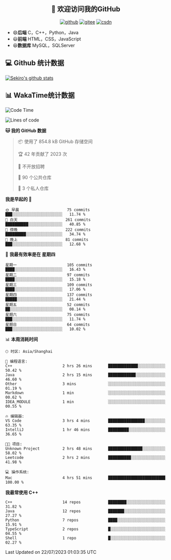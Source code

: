 <h2 align="center">👋 欢迎访问我的GitHub</h2>
<p align="center">
  <a href="https://666wxy666.github.io/"><img src="https://img.shields.io/badge/GitHub-24292e" alt="github"></a>
  <a href="https://gitee.com/wxy_666"><img src="https://img.shields.io/badge/Gitee-fe7300" alt="gitee"></a>
  <a href="https://blog.csdn.net/WXY_666"><img src="https://img.shields.io/badge/CSDN-cf000e" alt="csdn"></a>
</p>

- 😄**后端** C，C++，Python，Java
- 😃**前端** HTML，CSS，JavaScript
- 😆**数据库** MySQL，SQLServer

## 💻 Github 统计数据
[![Sekiro's github stats](https://github-readme-stats.vercel.app/api?username=666WXY666)](https://666wxy666.github.io/)

## 📊 WakaTime统计数据

<!--START_SECTION:waka-->
![Code Time](http://img.shields.io/badge/Code%20Time-1%2C763%20hrs%2032%20mins-blue)

![Lines of code](https://img.shields.io/badge/%E4%BB%8E%E3%80%8CHello%20World%E3%80%8D%E8%B5%B7%E6%88%91%E5%B7%B2%E7%BB%8F%E5%86%99%E4%BA%86-5.7%20million%20%E8%A1%8C%E4%BB%A3%E7%A0%81-blue)

**🐱 我的 GitHub 数据** 

> 📦  使用了 854.8 kB GitHub 存储空间 
 > 
> 🏆 42 年贡献了 2023 次
 > 
> 🚫 不开放招聘
 > 
> 📜 90 个公共仓库 
 > 
> 🔑 3 个私人仓库 
 > 
**我是早起的 🐤** 

```text
🌞 早晨                     75 commits          ███░░░░░░░░░░░░░░░░░░░░░░   11.74 % 
🌆 白天                     261 commits         ██████████░░░░░░░░░░░░░░░   40.85 % 
🌃 傍晚                     222 commits         █████████░░░░░░░░░░░░░░░░   34.74 % 
🌙 晚上                     81 commits          ███░░░░░░░░░░░░░░░░░░░░░░   12.68 % 
```
📅 **我最有效率是在 星期四** 

```text
星期一                      105 commits         ████░░░░░░░░░░░░░░░░░░░░░   16.43 % 
星期二                      97 commits          ████░░░░░░░░░░░░░░░░░░░░░   15.18 % 
星期三                      109 commits         ████░░░░░░░░░░░░░░░░░░░░░   17.06 % 
星期四                      137 commits         █████░░░░░░░░░░░░░░░░░░░░   21.44 % 
星期五                      52 commits          ██░░░░░░░░░░░░░░░░░░░░░░░   08.14 % 
星期六                      75 commits          ███░░░░░░░░░░░░░░░░░░░░░░   11.74 % 
星期日                      64 commits          ███░░░░░░░░░░░░░░░░░░░░░░   10.02 % 
```


📊 **本周消耗时间** 

```text
🕑︎ 时区: Asia/Shanghai

💬 编程语言: 
C++                      2 hrs 26 mins       █████████████░░░░░░░░░░░░   50.42 % 
Java                     2 hrs 15 mins       ████████████░░░░░░░░░░░░░   46.60 % 
Other                    3 mins              ░░░░░░░░░░░░░░░░░░░░░░░░░   01.19 % 
Markdown                 1 min               ░░░░░░░░░░░░░░░░░░░░░░░░░   00.62 % 
IDEA_MODULE              1 min               ░░░░░░░░░░░░░░░░░░░░░░░░░   00.55 % 

🔥 编辑器: 
VS Code                  3 hrs 4 mins        ████████████████░░░░░░░░░   63.35 % 
IntelliJ                 1 hr 46 mins        █████████░░░░░░░░░░░░░░░░   36.65 % 

🐱‍💻 项目: 
Unknown Project          2 hrs 48 mins       ███████████████░░░░░░░░░░   58.02 % 
Leetcode                 2 hrs 2 mins        ██████████░░░░░░░░░░░░░░░   41.98 % 

💻 操作系统: 
Mac                      4 hrs 51 mins       █████████████████████████   100.00 % 
```

**我最常使用 C++** 

```text
C++                      14 repos            ████████░░░░░░░░░░░░░░░░░   31.82 % 
Java                     12 repos            ███████░░░░░░░░░░░░░░░░░░   27.27 % 
Python                   7 repos             ████░░░░░░░░░░░░░░░░░░░░░   15.91 % 
TypeScript               2 repos             █░░░░░░░░░░░░░░░░░░░░░░░░   04.55 % 
Shell                    1 repo              █░░░░░░░░░░░░░░░░░░░░░░░░   02.27 % 
```




 Last Updated on 22/07/2023 01:03:35 UTC
<!--END_SECTION:waka-->

<!--
**666WXY666/666WXY666** is a ✨ _special_ ✨ repository because its `README.md` (this file) appears on your GitHub profile.

Here are some ideas to get you started:

- 🔭 I’m currently working on ...
- 🌱 I’m currently learning ...
- 👯 I’m looking to collaborate on ...
- 🤔 I’m looking for help with ...
- 💬 Ask me about ...
- 📫 How to reach me: ...
- 😄 Pronouns: ...
- ⚡ Fun fact: ...
-->
